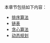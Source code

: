 本章节包括如下内容：

* [排序算法](/Articles/DataStructureAndAlgorithm/Sorting.md)
* [链表](/Articles/DataStructureAndAlgorithm/LinkedList.md)
* [贪心算法](/Articles/DataStructureAndAlgorithm/Greedy.md)
* [动态规划](/Articles/DataStructureAndAlgorithm/DP.md)

